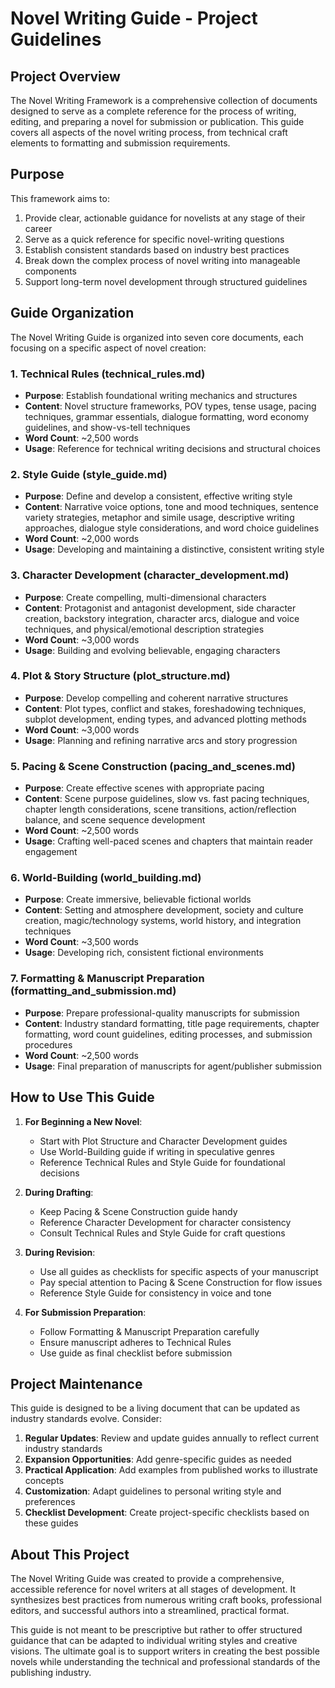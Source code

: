 # Novel Writing Guide - Project Guidelines

## Project Overview

The Novel Writing Framework is a comprehensive collection of documents designed to serve as a complete reference for the process of writing, editing, and preparing a novel for submission or publication. This guide covers all aspects of the novel writing process, from technical craft elements to formatting and submission requirements.

## Purpose

This framework aims to:

1. Provide clear, actionable guidance for novelists at any stage of their career
2. Serve as a quick reference for specific novel-writing questions
3. Establish consistent standards based on industry best practices
4. Break down the complex process of novel writing into manageable components
5. Support long-term novel development through structured guidelines

## Guide Organization

The Novel Writing Guide is organized into seven core documents, each focusing on a specific aspect of novel creation:

### 1. Technical Rules (technical_rules.md)
- **Purpose**: Establish foundational writing mechanics and structures
- **Content**: Novel structure frameworks, POV types, tense usage, pacing techniques, grammar essentials, dialogue formatting, word economy guidelines, and show-vs-tell techniques
- **Word Count**: ~2,500 words
- **Usage**: Reference for technical writing decisions and structural choices

### 2. Style Guide (style_guide.md)
- **Purpose**: Define and develop a consistent, effective writing style
- **Content**: Narrative voice options, tone and mood techniques, sentence variety strategies, metaphor and simile usage, descriptive writing approaches, dialogue style considerations, and word choice guidelines
- **Word Count**: ~2,000 words
- **Usage**: Developing and maintaining a distinctive, consistent writing style

### 3. Character Development (character_development.md)
- **Purpose**: Create compelling, multi-dimensional characters
- **Content**: Protagonist and antagonist development, side character creation, backstory integration, character arcs, dialogue and voice techniques, and physical/emotional description strategies
- **Word Count**: ~3,000 words
- **Usage**: Building and evolving believable, engaging characters

### 4. Plot & Story Structure (plot_structure.md)
- **Purpose**: Develop compelling and coherent narrative structures
- **Content**: Plot types, conflict and stakes, foreshadowing techniques, subplot development, ending types, and advanced plotting methods
- **Word Count**: ~3,000 words
- **Usage**: Planning and refining narrative arcs and story progression

### 5. Pacing & Scene Construction (pacing_and_scenes.md)
- **Purpose**: Create effective scenes with appropriate pacing
- **Content**: Scene purpose guidelines, slow vs. fast pacing techniques, chapter length considerations, scene transitions, action/reflection balance, and scene sequence development
- **Word Count**: ~2,500 words
- **Usage**: Crafting well-paced scenes and chapters that maintain reader engagement

### 6. World-Building (world_building.md)
- **Purpose**: Create immersive, believable fictional worlds
- **Content**: Setting and atmosphere development, society and culture creation, magic/technology systems, world history, and integration techniques
- **Word Count**: ~3,500 words
- **Usage**: Developing rich, consistent fictional environments

### 7. Formatting & Manuscript Preparation (formatting_and_submission.md)
- **Purpose**: Prepare professional-quality manuscripts for submission
- **Content**: Industry standard formatting, title page requirements, chapter formatting, word count guidelines, editing processes, and submission procedures
- **Word Count**: ~2,500 words
- **Usage**: Final preparation of manuscripts for agent/publisher submission

## How to Use This Guide

1. **For Beginning a New Novel**:
   - Start with Plot Structure and Character Development guides
   - Use World-Building guide if writing in speculative genres
   - Reference Technical Rules and Style Guide for foundational decisions

2. **During Drafting**:
   - Keep Pacing & Scene Construction guide handy
   - Reference Character Development for character consistency
   - Consult Technical Rules and Style Guide for craft questions

3. **During Revision**:
   - Use all guides as checklists for specific aspects of your manuscript
   - Pay special attention to Pacing & Scene Construction for flow issues
   - Reference Style Guide for consistency in voice and tone

4. **For Submission Preparation**:
   - Follow Formatting & Manuscript Preparation carefully
   - Ensure manuscript adheres to Technical Rules
   - Use guide as final checklist before submission

## Project Maintenance

This guide is designed to be a living document that can be updated as industry standards evolve. Consider:

1. **Regular Updates**: Review and update guides annually to reflect current industry standards
2. **Expansion Opportunities**: Add genre-specific guides as needed
3. **Practical Application**: Add examples from published works to illustrate concepts
4. **Customization**: Adapt guidelines to personal writing style and preferences
5. **Checklist Development**: Create project-specific checklists based on these guides

## About This Project

The Novel Writing Guide was created to provide a comprehensive, accessible reference for novel writers at all stages of development. It synthesizes best practices from numerous writing craft books, professional editors, and successful authors into a streamlined, practical format.

This guide is not meant to be prescriptive but rather to offer structured guidance that can be adapted to individual writing styles and creative visions. The ultimate goal is to support writers in creating the best possible novels while understanding the technical and professional standards of the publishing industry. 